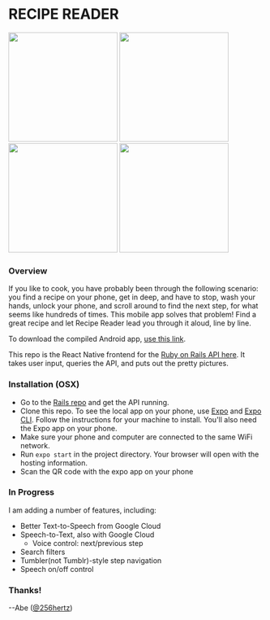 # RECIPE READER

<image src="/public/images/title-screen.jpg" width="215px"/>  <image src="/public/images/search-results.jpg" width="215" />  <image src="/public/images/step.jpg" width="215px" />  <image src="/public/images/done.jpg" width="215px" />

### Overview

If you like to cook, you have probably been through the following scenario: you find a recipe on your phone, get in deep, and have to stop, wash your hands, unlock your phone, and scroll around to find the next step, for what seems like hundreds of times.  This mobile app solves that problem!  Find a great recipe and let Recipe Reader lead you through it aloud, line by line.  

To download the compiled Android app, [use this link](/public/recipe-reader.apk).  

This repo is the React Native frontend for the [Ruby on Rails API here](https://github.com/256hz/recipe-reader-rails).  It takes user input, queries the API, and puts out the pretty pictures.

### Installation (OSX)

- Go to the [Rails repo](https://github.com/256hz/recipe-reader-rails) and get the API running.
- Clone this repo.
To see the local app on your phone, use [Expo](https://github.com/expo/expo) and [Expo CLI](https://github.com/expo/expo-cli).  Follow the instructions for your machine to install.  You'll also need the Expo app on your phone.
- Make sure your phone and computer are connected to the same WiFi network.
- Run `expo start` in the project directory.  Your browser will open with the hosting information.
- Scan the QR code with the expo app on your phone

### In Progress

I am adding a number of features, including:
- Better Text-to-Speech from Google Cloud
- Speech-to-Text, also with Google Cloud
  - Voice control: next/previous step
- Search filters
- Tumbler(not Tumblr)-style step navigation
- Speech on/off control

### Thanks!
--Abe ([@256hertz](http://twitter.com/256hertz))
